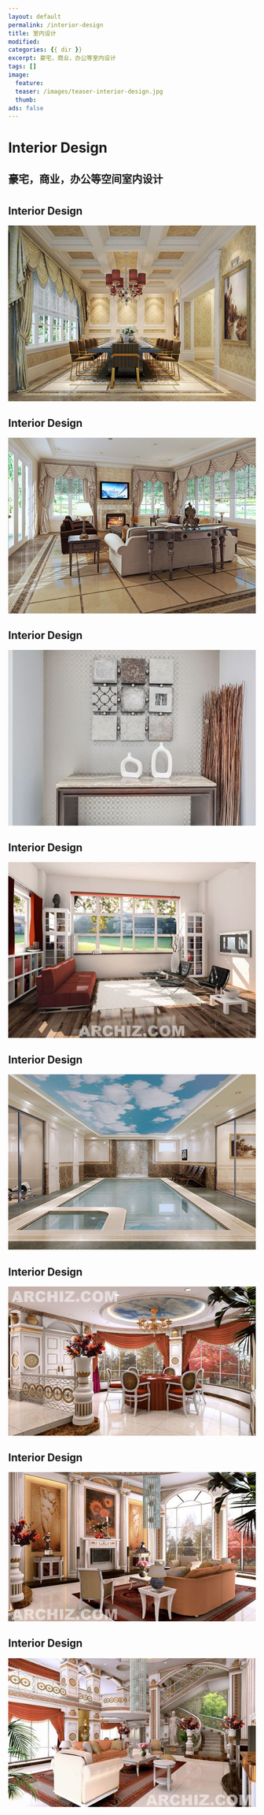 ```yaml
---
layout: default
permalink: /interior-design
title: 室内设计
modified:
categories: {{ dir }}
excerpt: 豪宅，商业，办公等室内设计
tags: []
image:
  feature:
  teaser: /images/teaser-interior-design.jpg
  thumb:
ads: false  
---
```


<div class="page-lead" style="background-image:url(/images/wood-texture-1600x800.jpg)">
  <div class="wrap page-lead-content">
    <h1>Interior Design</h1>
    <h2>豪宅，商业，办公等空间室内设计</h2>
  </div><!-- /.page-lead-content -->
</div><!-- /.page-lead -->

<div id="page-wrapper">
      <!--[if lt IE 9]><div class="upgrade notice-warning"><strong>Your browser is quite old!</strong> Why not <a href="http://whatbrowser.org/">upgrade to a newer one</a> to better enjoy this site?</div><![endif]-->

<div id="main" role="main">
  <div class="wrap">
    <div class="page-title">
    <h1></h1>
    </div>

<div class="archive-wrap">
  <div class="page-content">

  <div class="tile">
    <h2 class="post-title">Interior Design</h2>
    <p class="post-excerpt"><a href="/images/interior-1.jpg"><img src="/images/interior-1.jpg" alt="温哥华室内设计"></a></p>
  </div><!-- /.tile -->

  <div class="tile">
    <h2 class="post-title">Interior Design</h2>
    <p class="post-excerpt"><a href="/images/interior-2.jpg"><img src="/images/interior-2.jpg" alt="温哥华室内设计"></a></p>
  </div><!-- /.tile -->

  <div class="tile">
    <h2 class="post-title">Interior Design</h2>
    <p class="post-excerpt"><a href="/images/interior-3.jpg"><img src="/images/interior-3.jpg" alt="温哥华室内设计"></a></p>
  </div><!-- /.tile -->

  <div class="tile">
    <h2 class="post-title">Interior Design</h2>
    <p class="post-excerpt"><a href="/images/interior-4.jpg"><img src="/images/interior-4.jpg" alt="温哥华室内设计"></a></p>
  </div><!-- /.tile -->

  <div class="tile">
    <h2 class="post-title">Interior Design</h2>
    <p class="post-excerpt"><a href="/images/interior-5.jpg"><img src="/images/interior-5.jpg" alt="温哥华室内设计"></a></p>
  </div><!-- /.tile -->

  <div class="tile">
    <h2 class="post-title">Interior Design</h2>
    <p class="post-excerpt"><a href="/images/interior-6.jpg"><img src="/images/interior-6.jpg" alt="温哥华室内设计"></a></p>
  </div><!-- /.tile -->

  <div class="tile">
    <h2 class="post-title">Interior Design</h2>
    <p class="post-excerpt"><a href="/images/interior-7.jpg"><img src="/images/interior-7.jpg" alt="温哥华室内设计"></a></p>
  </div><!-- /.tile -->

  <div class="tile">
    <h2 class="post-title">Interior Design</h2>
    <p class="post-excerpt"><a href="/images/interior-8.jpg"><img src="/images/interior-8.jpg" alt="温哥华室内设计"></a></p>
  </div><!-- /.tile -->  

  </div><!-- /.page-content -->
</div><!-- /.archive-wrap -->
</div><!-- /wrap -->
</div><!-- /main -->
</div> <!-- /page-wrapper -->
